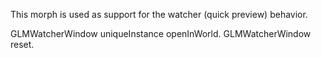 This morph is used as support for the watcher (quick preview) behavior.

GLMWatcherWindow uniqueInstance openInWorld.
GLMWatcherWindow reset.